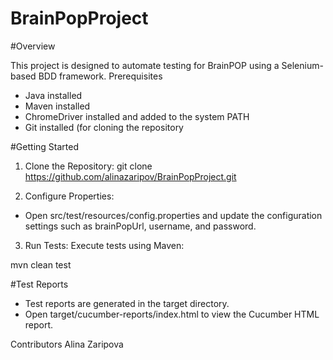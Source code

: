 # BrainPopProject

#Overview

This project is designed to automate testing for BrainPOP using a Selenium-based BDD framework.
Prerequisites
* Java installed
* Maven installed
* ChromeDriver installed and added to the system PATH
* Git installed (for cloning the repository

#Getting Started

1. Clone the Repository:
git clone https://github.com/alinazaripov/BrainPopProject.git

2. Configure Properties:
* Open src/test/resources/config.properties and update the configuration settings such as brainPopUrl, username, and password.

3. Run Tests:
Execute tests using Maven:

mvn clean test

#Test Reports
* Test reports are generated in the target directory.
* Open target/cucumber-reports/index.html to view the Cucumber HTML report.

Contributors
Alina Zaripova
